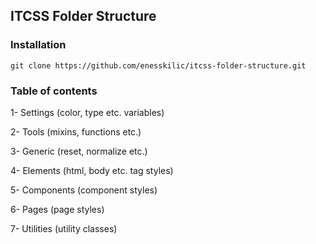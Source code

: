 ## ITCSS Folder Structure

### Installation

```
git clone https://github.com/enesskilic/itcss-folder-structure.git
```

### Table of contents
1- Settings (color, type etc. variables)

2- Tools (mixins, functions etc.)

3- Generic (reset, normalize etc.)

4- Elements (html, body etc. tag styles)

5- Components (component styles)

6- Pages (page styles)

7- Utilities (utility classes)
